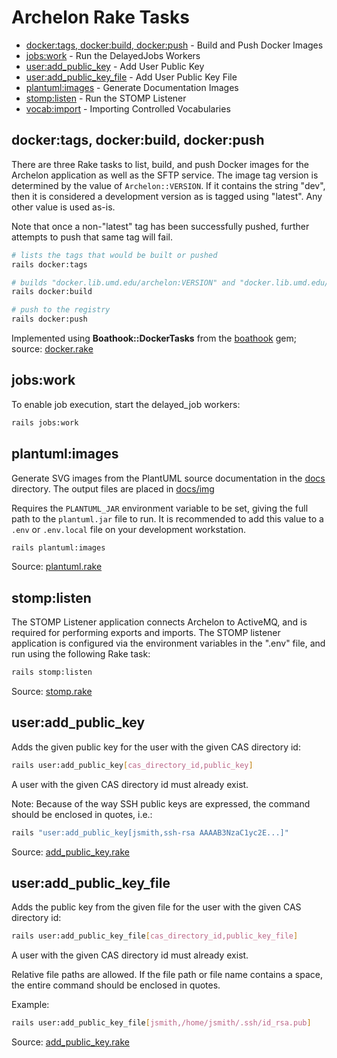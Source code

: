 # Archelon Rake Tasks

* [docker:tags, docker:build, docker:push](#dockertags-dockerbuild-dockerpush) - Build and Push Docker Images
* [jobs:work](#jobswork) - Run the DelayedJobs Workers
* [user:add_public_key](#useradd_public_key) - Add User Public Key
* [user:add_public_key_file](#useradd_public_key_file) - Add User Public Key File
* [plantuml:images](#plantumlimages) - Generate Documentation Images
* [stomp:listen](#stomplisten) - Run the STOMP Listener
* [vocab:import](#vocabimport) - Importing Controlled Vocabularies

## docker:tags, docker:build, docker:push

There are three Rake tasks to list, build, and push Docker images for the Archelon
application as well as the SFTP service. The image tag version is determined
by the value of `Archelon::VERSION`. If it contains the string "dev", then
it is considered a development version as is tagged using "latest". Any other
value is used as-is.

Note that once a non-"latest" tag has been successfully pushed, further attempts
to push that same tag will fail.

```bash
# lists the tags that would be built or pushed
rails docker:tags

# builds "docker.lib.umd.edu/archelon:VERSION" and "docker.lib.umd.edu/archelon-sftp:VERSION"
rails docker:build

# push to the registry
rails docker:push
```

Implemented using **Boathook::DockerTasks** from the [boathook](https://github.com/umd-lib/boathook) gem; source: [docker.rake](../lib/tasks/docker.rake)

## jobs:work

To enable job execution, start the delayed_job workers:

```bash
rails jobs:work
```

## plantuml:images

Generate SVG images from the PlantUML source documentation in the [docs](../docs)
directory. The output files are placed in [docs/img](../docs/img)

Requires the `PLANTUML_JAR` environment variable to be set, giving the full path
to the `plantuml.jar` file to run. It is recommended to add this value to a
`.env` or `.env.local` file on your development workstation.

```bash
rails plantuml:images
```

Source: [plantuml.rake](../lib/tasks/plantuml.rake)

## stomp:listen

The STOMP Listener application connects Archelon to ActiveMQ, and is required
for performing exports and imports. The STOMP listener application is configured
via the environment variables in the ".env" file, and run using the following
Rake task:

```bash
rails stomp:listen
```

Source: [stomp.rake](../lib/tasks/stomp.rake)

## user:add_public_key

Adds the given public key for the user with the given CAS directory id:

```bash
rails user:add_public_key[cas_directory_id,public_key]
```

A user with the given CAS directory id must already exist.

Note: Because of the way SSH public keys are expressed, the command
should be enclosed in quotes, i.e.:

```bash
rails "user:add_public_key[jsmith,ssh-rsa AAAAB3NzaC1yc2E...]"
```

Source: [add_public_key.rake](../lib/tasks/add_public_key.rake)

## user:add_public_key_file

Adds the public key from the given file for the user with the given CAS
directory id:

```bash
rails user:add_public_key_file[cas_directory_id,public_key_file]
```

A user with the given CAS directory id must already exist.

Relative file paths are allowed. If the file path or file name contains
a space, the entire command should be enclosed in quotes.

Example:

```bash
rails user:add_public_key_file[jsmith,/home/jsmith/.ssh/id_rsa.pub]
```

Source: [add_public_key.rake](../lib/tasks/add_public_key.rake)
